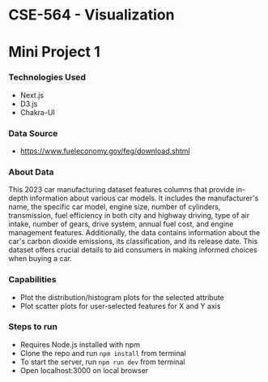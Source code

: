 # CSE-564 - Visualization
# Mini Project 1
### Technologies Used
- Next.js
- D3.js
- Chakra-UI

### Data Source
- https://www.fueleconomy.gov/feg/download.shtml

### About Data
This 2023 car manufacturing dataset features columns that provide in-depth information about various car models. It includes the manufacturer's name, the specific car model, engine size, number of cylinders, transmission, fuel efficiency in both city and highway driving, type of air intake, number of gears, drive system, annual fuel cost, and engine management features. Additionally, the data contains information about the car's carbon dioxide emissions, its classification, and its release date. This dataset offers crucial details to aid consumers in making informed choices when buying a car.

### Capabilities
- Plot the distribution/histogram plots for the selected attribute
- Plot scatter plots for user-selected features for X and Y axis


### Steps to run
- Requires Node.js installed with npm
- Clone the repo and run `npm install` from terminal
- To start the server, run `npm run dev` from terminal
- Open localhost:3000 on local browser